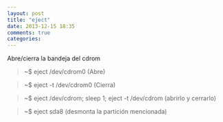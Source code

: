 ```yaml
---
layout: post
title: "eject"
date: 2013-12-15 18:35
comments: true
categories: 
---
```

Abre/cierra la bandeja del cdrom

>~$ eject /dev/cdrom0    (Abre)

>~$ eject -t /dev/cdrom0   (Cierra)

>~$ eject /dev/cdrom; sleep 1; eject -t /dev/cdrom  (abrirlo y cerrarlo)

>~$ eject sda8 (desmonta la partición mencionada)

